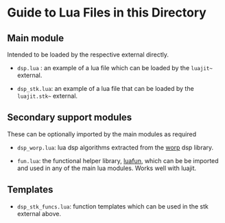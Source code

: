 # Guide to Lua Files in this Directory

## Main module

Intended to be loaded by the respective external directly.

- `dsp.lua` : an example of a lua file which can be loaded by the `luajit~`
  external.

- `dsp_stk.lua`: an example of a lua file that can be loaded by the `luajit.stk~` external.

## Secondary support modules

These can be optionally imported by the main modules as required

- `dsp_worp.lua`: lua dsp algorithms extracted from the [worp](https://github.com/zevv/worp) dsp library.

- `fun.lua`: the functional helper library, [luafun](https://github.com/luafun/luafun),  which can be be imported and used in any of the main lua modules. Works well with luajit.

## Templates

- `dsp_stk_funcs.lua`: function templates which can be used in the stk
  external above.


